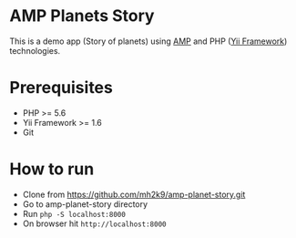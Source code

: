 # AMP Planets Story
This is a demo app (Story of planets) using [AMP](https://www.ampproject.org/docs/) and PHP ([Yii Framework](https://www.yiiframework.com/)) technologies.

# Prerequisites
- PHP >= 5.6
- Yii Framework >= 1.6
- Git

# How to run
- Clone from https://github.com/mh2k9/amp-planet-story.git
- Go to amp-planet-story directory
- Run `php -S localhost:8000` 
- On browser hit `http://localhost:8000`
